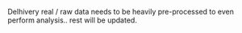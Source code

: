 Delhivery real / raw data needs to be heavily pre-processed to even perform analysis.. rest will be updated.
